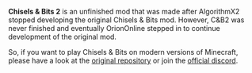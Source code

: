 **Chisels & Bits 2** is an unfinished mod that was made after AlgorithmX2 stopped developing the original Chisels & Bits mod. However, C&B2 was never finished and eventually OrionOnline stepped in to continue development of the original mod.

So, if you want to play Chisels & Bits on modern versions of Minecraft, please have a look at the [original repository](https://github.com/ChiselsAndBits/Chisels-and-Bits) or join the [official discord](https://discord.chisels-and-bits.com/).

